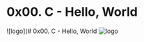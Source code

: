 # 0x00. C - Hello, World
![logo](# 0x00. C - Hello, World
![logo](https://www.canva.com/design/DAFs1dS9tPM/AsFsO-M5rWR3Wfnn9UCvxg/edit?utm_content=DAFs1dS9tPM&utm_campaign=designshare&utm_medium=link2&utm_source=sharebutton)


